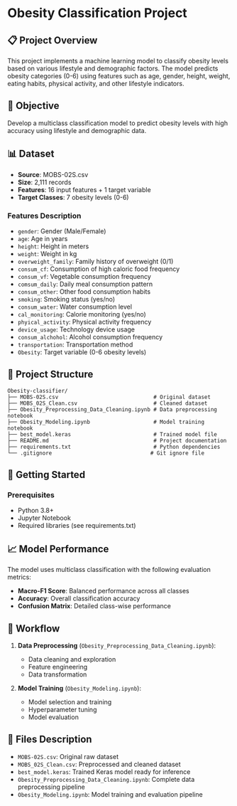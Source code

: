 # Obesity Classification Project

## 📋 Project Overview
This project implements a machine learning model to classify obesity levels based on various lifestyle and demographic factors. The model predicts obesity categories (0-6) using features such as age, gender, height, weight, eating habits, physical activity, and other lifestyle indicators.

## 🎯 Objective
Develop a multiclass classification model to predict obesity levels with high accuracy using lifestyle and demographic data.

## 📊 Dataset
- **Source**: MOBS-02S.csv
- **Size**: 2,111 records
- **Features**: 16 input features + 1 target variable
- **Target Classes**: 7 obesity levels (0-6)

### Features Description
- `gender`: Gender (Male/Female)
- `age`: Age in years
- `height`: Height in meters
- `weight`: Weight in kg
- `overweight_family`: Family history of overweight (0/1)
- `consum_cf`: Consumption of high caloric food frequency
- `consum_vf`: Vegetable consumption frequency
- `comsum_daily`: Daily meal consumption pattern
- `consum_other`: Other food consumption habits
- `smoking`: Smoking status (yes/no)
- `consum_water`: Water consumption level
- `cal_monitoring`: Calorie monitoring (yes/no)
- `phyical_activity`: Physical activity frequency
- `device_usage`: Technology device usage
- `consum_alchohol`: Alcohol consumption frequency
- `transportation`: Transportation method
- `Obesity`: Target variable (0-6 obesity levels)

## 🔧 Project Structure
```
Obesity-classifier/
├── MOBS-02S.csv                              # Original dataset
├── MOBS_02S_Clean.csv                        # Cleaned dataset
├── Obesity_Preprocessing_Data_Cleaning.ipynb # Data preprocessing notebook
├── Obesity_Modeling.ipynb                    # Model training notebook
├── best_model.keras                          # Trained model file
├── README.md                                 # Project documentation
├── requirements.txt                          # Python dependencies
└── .gitignore                               # Git ignore file
```

## 🚀 Getting Started

### Prerequisites
- Python 3.8+
- Jupyter Notebook
- Required libraries (see requirements.txt)

## 📈 Model Performance
The model uses multiclass classification with the following evaluation metrics:
- **Macro-F1 Score**: Balanced performance across all classes
- **Accuracy**: Overall classification accuracy
- **Confusion Matrix**: Detailed class-wise performance

## 🔄 Workflow
1. **Data Preprocessing** (`Obesity_Preprocessing_Data_Cleaning.ipynb`):
   - Data cleaning and exploration
   - Feature engineering
   - Data transformation

2. **Model Training** (`Obesity_Modeling.ipynb`):
   - Model selection and training
   - Hyperparameter tuning
   - Model evaluation


## 📁 Files Description
- `MOBS-02S.csv`: Original raw dataset
- `MOBS_02S_Clean.csv`: Preprocessed and cleaned dataset
- `best_model.keras`: Trained Keras model ready for inference
- `Obesity_Preprocessing_Data_Cleaning.ipynb`: Complete data preprocessing pipeline
- `Obesity_Modeling.ipynb`: Model training and evaluation pipeline

